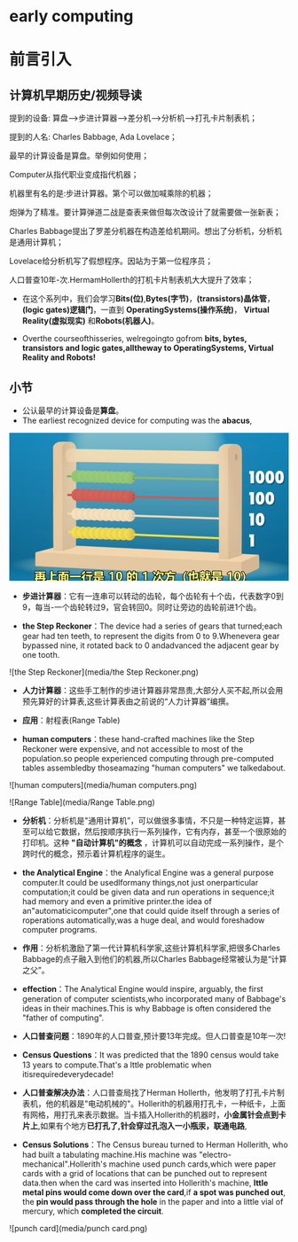 early computing
========================
# 前言引入 
## 计算机早期历史/视频导读
   提到的设备: 算盘-->步进计算器-->差分机-->分析机-->打孔卡片制表机；

提到的人名: Charles Babbage, Ada Lovelace；

最早的计算设备是算盘。举例如何使用；

Computer从指代职业变成指代机器；

机器里有名的是:步进计算器。第个可以做加喊乘除的机器；

炮弹为了精准。要计算弹道二战是查表来做但每次改设计了就需要做一张新表；

Charles Babbage提出了罗差分机器在构造差给机期间。想出了分析机，分析机是通用计算机；

Lovelace给分析机写了假想程序。因站为于第一位程序员；

人口普查10年-次.HermamHollerth的打机卡片制表机大大提升了效率；

* 在这个系列中，我们会学习**Bits(位)**,**Bytes(字节)**，**(transistors)晶体管**，**(logic gates)逻辑门**，一直到 **OperatingSystems(操作系统)**， **Virtual Reality(虚拟现实)** 和**Robots(机器人)**。

* Overthe courseofthisseries, welregoingto gofrom **bits, bytes, transistors and logic gates,alltheway to OperatingSystems, Virtual Reality and Robots!**

## 小节
* 公认最早的计算设备是**算盘**。
* The earliest recognized device for computing was the **abacus**,

![abacus](media/abacus.png)

* **步进计算器**：它有一连串可以转动的齿轮，每个齿轮有十个齿，代表数字0到9，每当-一个齿轮转过9，官会转回0。同时让旁边的齿轮前进1个齿。

* **the Step Reckoner**：The device had a series of gears that turned;each gear had ten teeth, to represent the digits from 0 to 9.Whenevera gear bypassed nine, it rotated back to 0 andadvanced the adjacent gear by one tooth.

![the Step Reckoner](media/the Step Reckoner.png)

* **人力计算器**：这些手工制作的步进计算器非常昂贵,大部分人买不起,所以会用预先算好的计算表,这些计算表由之前说的“人力计算器”编撰。

* **应用**：射程表(Range Table)

* **human computers**：these hand-crafted machines like the Step Reckoner were expensive, and not accessible to most of the population.so people experienced computing through pre-computed tables assembledby thoseamazing "human computers" we talkedabout.

![human computers](media/human computers.png)

![Range Table](media/Range Table.png)

* **分析机**：分析机是"通用计算机”，可以做很多事情，不只是一种特定运算，甚至可以给它数据，然后按顺序执行一系列操作，它有内存，甚至一个很原始的打印机。这种 **"自动计算机"的概念** ，计算机可以自动完成一系列操作，是个跨时代的概念，预示着计算机程序的诞生。

* **the Analytical Engine**：the Analyfical Engine was a general purpose computer.It could be usedlformany things,not just onerparticular computation;it could be given data and run operations in sequence;it had memory and even a primitive printer.the idea of an"automaticicomputer",one that could quide itself through a series of roperations automatically,was a huge deal, and would foreshadow computer programs.

* **作用**：分析机激励了第一代计算机科学家,这些计算机科学家,把很多Charles Babbage的点子融入到他们的机器,所以Charles Babbage经常被认为是“计算之父”。

* **effection**：The Analytical Engine would inspire, arguably, the first generation of computer scientists,who incorporated many of Babbage's ideas in their machines.This is why Babbage is often considered the "father of computing".

* **人口普查问题**：1890年的人口普查,预计要13年完成。但人口普查是10年一次!

* **Census Questions**：It was predicted that the 1890 census would take 13 years to compute.That's a lttle problematic when itisrequiredeverydecade!

* **人口普查解决办法**：人口普查局找了Herman Hollerth，他发明了打孔卡片制表机，他的机器是"电动机械的"。Hollerith的机器用打孔卡，一种纸卡，上面有网格，用打孔来表示数据。当卡插入Hollerith的机器时，**小金属针会点到卡片上**,如果有个地方**已打孔了,针会穿过孔泡入一小瓶汞，联通电路**,

* **Census Solutions**：The Census bureau turned to Herman Hollerith, who had built a tabulating machine.His machine was "electro-mechanical".Hollerith's machine used punch cards,which were paper cards with a grid of locations that can be punched out to represent data.then when the card was inserted into Hollerith's machine, **lttle metal pins would come down over the card**,if **a spot was punched out**, the **pin would pass through the hole** in the paper and into a little vial of mercury, which **completed the circuit**.

![punch card](media/punch card.png)


